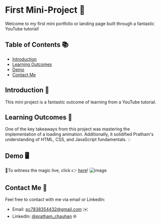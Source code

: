 # First Mini-Project 🚀

Welcome to my first mini portfolio or landing page built through a fantastic YouTube tutorial!

## Table of Contents 📚

- [Introduction](#introduction)
- [Learning Outcomes](#learning-outcomes)
- [Demo](#demo)
- [Contact Me](#contact-me)

## Introduction 🎉

This mini project is a fantastic outcome of learning from a YouTube tutorial. 

## Learning Outcomes 📖

One of the key takeaways from this project was mastering the implementation of a loading animation. Additionally, it solidified Pratham's understanding of HTML, CSS, and JavaScript fundamentals. 💡

## Demo 🖥️

🌟To witness the magic live, click 👉 [here](https://prathamchauhan.w3spaces.com/)!
![image](https://github.com/TORRYNN/My_First_Landing_Page/assets/101942128/d229ecec-d5e6-4db0-a077-506ef20e9d9f)
 

## Contact Me 📧

Feel free to contact with me via email or LinkedIn:

- Email: [pc7838354432@gmail.com](mailto:pc7838354432@gmail.com) ✉️
- LinkedIn: [@pratham_chauhan](https://www.linkedin.com/in/pratham-chauhan-265a8b15a) 🌐

